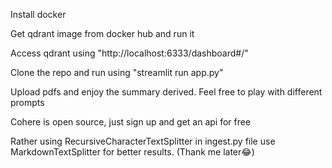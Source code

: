 Install docker

Get qdrant image from docker hub and run it

Access qdrant using "http://localhost:6333/dashboard#/"

Clone the repo and run using "streamlit run app.py"

Upload pdfs and enjoy the summary derived. Feel free to play with different prompts

Cohere is open source, just sign up and get an api for free

Rather using RecursiveCharacterTextSplitter in ingest.py file use MarkdownTextSplitter for better results. (Thank me later😂)
